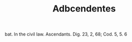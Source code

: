 ---
title: Adbcendentes
letter: A
permalink: "/definitions/adbcendentes.html"
body: bat. In the civil law. Ascendants. Dig. 23, 2, 68; Cod. 5, 5. 6
published_at: '2018-07-07'
layout: post
---